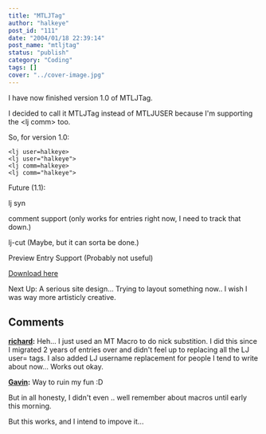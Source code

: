 ```yaml
---
title: "MTLJTag"
author: "halkeye"
post_id: "111"
date: "2004/01/18 22:39:14"
post_name: "mtljtag"
status: "publish"
category: "Coding"
tags: []
cover: "../cover-image.jpg"
---
```


I have now finished version 1.0 of MTLJTag.

I decided to call it MTLJTag instead of MTLJUSER because I'm supporting the &lt;lj comm&gt; too.

So, for version 1.0:

```
<lj user=halkeye>
<lj user="halkeye">
<lj comm=halkeye>
<lj comm="halkeye">
```

Future (1.1):

lj syn

comment support (only works for entries right now, I need to track that down.)  

lj-cut (Maybe, but it can sorta be done.)  

Preview Entry Support (Probably not useful)

[Download here](https://files.halkeye.net/MTLJTag.tgz)

Next Up: A serious site design... Trying to layout something now.. I wish I was way more artisticly creative.

## Comments

**[richard](#8 "2004-01-19 13:56:43"):** Heh... I just used an MT Macro to do nick substition. I did this since I migrated 2 years of entries over and didn't feel up to replacing all the LJ user= tags. I also added LJ username replacement for people I tend to write about now... Works out okay.

**[Gavin](#9 "2004-01-19 14:00:43"):** Way to ruin my fun :D

But in all honesty, I didn't even .. well remember about macros until early this morning.

But this works, and I intend to impove it...

